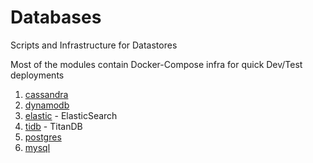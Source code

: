 # Databases

Scripts and Infrastructure for Datastores

Most of the modules contain Docker-Compose infra for quick Dev/Test deployments

1. [cassandra](cassandra)
2. [dynamodb](dynamodb)
3. [elastic](elastic) - ElasticSearch
4. [tidb](tidb) - TitanDB
5. [postgres](postgres)
6. [mysql](mysql)
